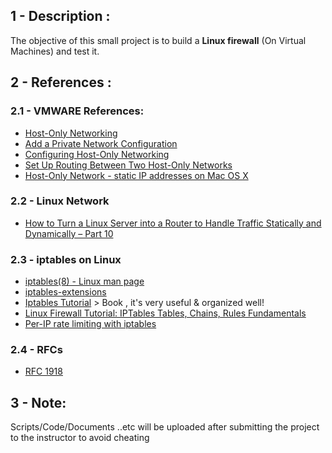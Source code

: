 ## 1 - Description :
The objective of this small project is to build a **Linux firewall** (On Virtual Machines) and test it.

## 2 - References :
### 2.1 - VMWARE References:
- [Host-Only Networking ](https://www.vmware.com/support/ws5/doc/ws_net_configurations_hostonly.html)
- [Add a Private Network Configuration](https://pubs.vmware.com/fusion-5/index.jsp?topic=%2Fcom.vmware.fusion.help.doc%2FGUID-DEB1FB99-0E44-4AAA-9693-6C2687098F13.html)
- [Configuring Host-Only Networking](https://pubs.vmware.com/workstation-9/index.jsp?topic=%2Fcom.vmware.ws.using.doc%2FGUID-93BDF7F1-D2E4-42CE-80EA-4E305337D2FC.html)
- [Set Up Routing Between Two Host-Only Networks](https://pubs.vmware.com/workstation-9/index.jsp?topic=%2Fcom.vmware.ws.using.doc%2FGUID-87995B4F-5945-4AF8-86D1-1003DDEFCF25.html)
- [Host-Only Network - static IP addresses on Mac OS X](https://gist.github.com/aelkz/ae15e9b281ea2d8b0454ab86b21e84e9)
### 2.2 - Linux Network
- [How to Turn a Linux Server into a Router to Handle Traffic Statically and Dynamically – Part 10](https://www.tecmint.com/setup-linux-as-router/)

### 2.3 - iptables on Linux 
- [iptables(8) - Linux man page](https://linux.die.net/man/8/iptables)
- [iptables-extensions](http://ipset.netfilter.org/iptables-extensions.man.html)
- [Iptables Tutorial](http://homes.di.unimi.it/sisop/qemu/iptables-tutorial.pdf) > Book , it's very useful & organized well!
- [Linux Firewall Tutorial: IPTables Tables, Chains, Rules Fundamentals](https://www.thegeekstuff.com/2011/01/iptables-fundamentals/)
- [Per-IP rate limiting with iptables](https://making.pusher.com/per-ip-rate-limiting-with-iptables/)

### 2.4 - RFCs
- [RFC 1918](https://tools.ietf.org/html/rfc1918)


## 3 - Note: 
Scripts/Code/Documents ..etc will be uploaded after submitting the project to the instructor to avoid cheating



